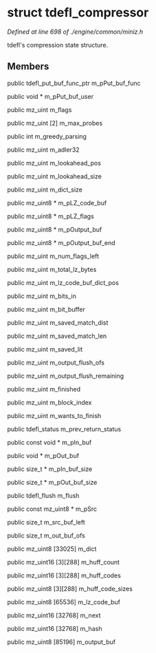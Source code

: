 # struct tdefl_compressor

*Defined at line 698 of ./engine/common/miniz.h*

 tdefl's compression state structure. 



## Members

public tdefl_put_buf_func_ptr m_pPut_buf_func

public void * m_pPut_buf_user

public mz_uint m_flags

public mz_uint [2] m_max_probes

public int m_greedy_parsing

public mz_uint m_adler32

public mz_uint m_lookahead_pos

public mz_uint m_lookahead_size

public mz_uint m_dict_size

public mz_uint8 * m_pLZ_code_buf

public mz_uint8 * m_pLZ_flags

public mz_uint8 * m_pOutput_buf

public mz_uint8 * m_pOutput_buf_end

public mz_uint m_num_flags_left

public mz_uint m_total_lz_bytes

public mz_uint m_lz_code_buf_dict_pos

public mz_uint m_bits_in

public mz_uint m_bit_buffer

public mz_uint m_saved_match_dist

public mz_uint m_saved_match_len

public mz_uint m_saved_lit

public mz_uint m_output_flush_ofs

public mz_uint m_output_flush_remaining

public mz_uint m_finished

public mz_uint m_block_index

public mz_uint m_wants_to_finish

public tdefl_status m_prev_return_status

public const void * m_pIn_buf

public void * m_pOut_buf

public size_t * m_pIn_buf_size

public size_t * m_pOut_buf_size

public tdefl_flush m_flush

public const mz_uint8 * m_pSrc

public size_t m_src_buf_left

public size_t m_out_buf_ofs

public mz_uint8 [33025] m_dict

public mz_uint16 [3][288] m_huff_count

public mz_uint16 [3][288] m_huff_codes

public mz_uint8 [3][288] m_huff_code_sizes

public mz_uint8 [65536] m_lz_code_buf

public mz_uint16 [32768] m_next

public mz_uint16 [32768] m_hash

public mz_uint8 [85196] m_output_buf



